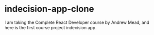 # indecision-app-clone
I am taking the Complete React Developer course by Andrew Mead, and here is the first course project indecision app.
